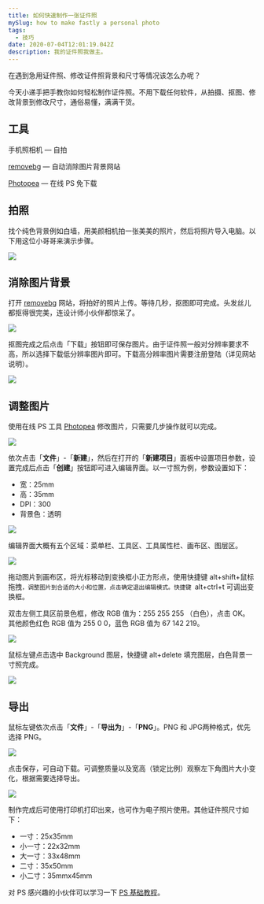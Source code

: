 ```yaml
---
title: 如何快速制作一张证件照
mySlug: how to make fastly a personal photo
tags:
  - 技巧
date: 2020-07-04T12:01:19.042Z
description: 我的证件照我做主。
---
```

在遇到急用证件照、修改证件照背景和尺寸等情况该怎么办呢？

今天小递手把手教你如何轻松制作证件照。不用下载任何软件，从拍摄、抠图、修改背景到修改尺寸，通俗易懂，满满干货。

## 工具

手机照相机 — 自拍

[removebg](https://www.remove.bg/) — 自动消除图片背景网站

[Photopea](https://ps.gaoding.com/#/) — 在线 PS 免下载

## 拍照

找个纯色背景例如白墙，用美颜相机拍一张美美的照片，然后将照片导入电脑。以下用这位小哥哥来演示步骤。

![](https://imgkr.cn-bj.ufileos.com/9a20787c-9e5e-4016-8e06-eae51f19a9b5.png)

## 消除图片背景

打开 [removebg](https://www.remove.bg/ "removebg") 网站，将拍好的照片上传。等待几秒，抠图即可完成。头发丝儿都抠得很完美，连设计师小伙伴都惊呆了。

![](https://imgkr.cn-bj.ufileos.com/5ac3b783-62d1-45c4-92c7-4388fc3da878.png)

抠图完成之后点击「下载」按钮即可保存图片。由于证件照一般对分辨率要求不高，所以选择下载低分辨率图片即可。下载高分辨率图片需要注册登陆（详见网站说明）。

![](https://imgkr.cn-bj.ufileos.com/7f74bd66-768c-4afa-b60c-db7570c1fd88.png)

## 调整图片

使用在线 PS 工具 [Photopea](https://ps.gaoding.com/#/ "Photopea") 修改图片，只需要几步操作就可以完成。

![](https://imgkr.cn-bj.ufileos.com/3a008155-16c3-4ab0-b37b-551e2706fcdf.png)

依次点击「**文件**」-「**新建**」，然后在打开的「**新建项目**」面板中设置项目参数，设置完成后点击「**创建**」按钮即可进入编辑界面。以一寸照为例，参数设置如下：
- 宽：25mm
- 高：35mm
- DPI：300
- 背景色：透明

![](https://imgkr.cn-bj.ufileos.com/8b2fc7c7-c9fc-421e-a382-123ec2452ca5.png)

编辑界面大概有五个区域：菜单栏、工具区、工具属性栏、画布区、图层区。

![](https://imgkr.cn-bj.ufileos.com/6865d0a2-bb5b-457a-9e71-622816ceca28.png)

拖动图片到画布区，将光标移动到变换框小正方形点，使用快捷键 alt+shift+鼠标拖拽`，调整图片到合适的大小和位置，点击确定退出编辑模式。快捷键 `alt+ctrl+t 可调出变换框。

双击左侧工具区前景色框，修改 RGB 值为：255 255 255 （白色），点击 OK。其他颜色红色 RGB 值为 255 0 0，蓝色 RGB 值为 67 142 219。

![](https://imgkr.cn-bj.ufileos.com/a8108b50-7ca4-4ecd-9cb1-e2671e1ecb81.png)

鼠标左键点击选中 Background 图层，快捷键 alt+delete 填充图层，白色背景一寸照完成。

![](https://imgkr.cn-bj.ufileos.com/b5187e82-8d3e-4743-937f-33c014fd3339.png)

## 导出

鼠标左键依次点击「**文件**」-「**导出为**」-「**PNG**」。PNG 和 JPG两种格式，优先选择 PNG。

![](https://imgkr.cn-bj.ufileos.com/4c691da9-37b1-4547-8b7d-3c972481c2c5.png)

点击保存，可自动下载。可调整质量以及宽高（锁定比例）观察左下角图片大小变化，根据需要选择导出。

![](https://imgkr.cn-bj.ufileos.com/3f68da2a-5af3-469e-9e33-29bb6f3a7356.png)

制作完成后可使用打印机打印出来，也可作为电子照片使用。其他证件照尺寸如下：

- 一寸：25x35mm
- 小一寸：22x32mm
- 大一寸：33x48mm
- 二寸：35x50mm
- 小二寸：35mmx45mm

对 PS 感兴趣的小伙伴可以学习一下 [PS 基础教程](https://uiiiuiii.com/photoshop/1212128580.html "PS 基础教程")。